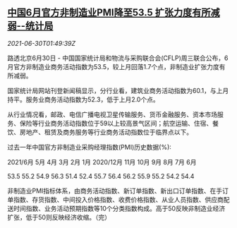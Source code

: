 <!--1625018462000-->
[中国6月官方非制造业PMI降至53.5 扩张力度有所减弱--统计局](https://cn.reuters.com/article/china-nonmanufacturing-pmi-0630-wedn-idCNKCS2E605J)
------

<div><i>2021-06-30T01:49:39Z</i></div><p>路透北京6月30日 - 中国国家统计局和物流与采购联合会(CFLP)周三联合公布，6月官方非制造业商务活动指数为53.5，较上月回落1.7个点，非制造业扩张力度有所减弱。</p><p>国家统计局网站刊登新闻稿显示，分行业看，建筑业商务活动指数为60.1，与上月持平。服务业商务活动指数为52.3，低于上月2.0个点。</p><p>从行业情况看，邮政、电信广播电视卫星传输服务、货币金融服务、资本市场服务、保险等行业商务活动指数位于59以上较高景气区间；航空运输、住宿、餐饮、房地产、租赁及商务服务等行业商务活动指数位于临界点以下。</p><p>过去一年中国官方非制造业采购经理指数(PMI)历史数据(%):</p><p>2021/6月 5月 4月 3月 2月 1月 2020/12月 11月 10月 9月 8月 7月 6月</p><p>53.5 55.2 54.9 56.3 51.4 52.4 55.7 56.4 56.2 55.9 55.2 54.2 54.4</p><p>非制造业PMI指标体系，由商务活动指数、新订单指数、新出口订单指数、在手订单指数、存货指数、中间投入价格指数、收费价格指数、从业人员指数、供应商配送时间指数、业务活动预期指数等10个分类指数构成。高于50反映非制造业经济扩张，低于50则反映经济收缩。（完）</p>
